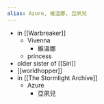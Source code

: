 ```yaml
---
alias: Azure, 維溫娜, 亞夙兒
---
```

- in [[Warbreaker]]
	- Vivenna
		- 維溫娜
	- princess
- older sister of [[Siri]]
- [[worldhopper]]
- in [[The Stormlight Archive]]
	- Azure
		- 亞夙兒